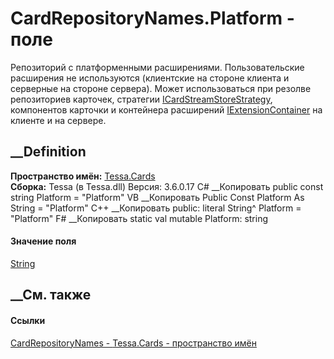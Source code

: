 # CardRepositoryNames.Platform - поле
Репозиторий с платформенными расширениями. Пользовательские расширения не
используются (клиентские на стороне клиента и серверные на стороне сервера).
Может использоваться при резолве репозиториев карточек, стратегии
[ICardStreamStoreStrategy](T_Tessa_Cards_ComponentModel_ICardStreamStoreStrategy.htm),
компонентов карточки и контейнера расширений
[IExtensionContainer](T_Tessa_Extensions_IExtensionContainer.htm) на клиенте и
на сервере.
## __Definition
 **Пространство имён:** [Tessa.Cards](N_Tessa_Cards.htm)  
 **Сборка:** Tessa (в Tessa.dll) Версия: 3.6.0.17
C# __Копировать
     public const string Platform = "Platform"
VB __Копировать
     Public Const Platform As String = "Platform"
C++ __Копировать
     public:
    literal String^ Platform = "Platform"
F# __Копировать
     static val mutable Platform: string
#### Значение поля
[String](https://learn.microsoft.com/dotnet/api/system.string)
##  __См. также
#### Ссылки
[CardRepositoryNames - ](T_Tessa_Cards_CardRepositoryNames.htm)
[Tessa.Cards - пространство имён](N_Tessa_Cards.htm)

